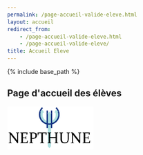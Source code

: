 ```yaml
---
permalink: /page-accueil-valide-eleve.html
layout: accueil
redirect_from:
    - /page-accueil-valide-eleve.html
    - /page-accueil-valide-eleve/
title: Accueil Eleve
---
```


{% include base_path %}

<html lang="fr">
<h2>Page d'accueil des élèves</h2>
<img src="./files/nepthune_logo.png" alt="Logo" width="200" height="100">
</html>